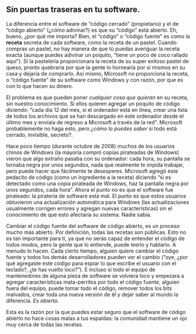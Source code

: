 <?php require("../../entete.php"); ?> <?php require("../../base.php"); ?> <?php require("../../fonctions.php"); ?>

<div id="corps">

<h2>Sin puertas traseras en tu software.</h2>

<p>La diferencia entre el software de “código cerrado” (propietario) y el de “código abierto” (¿cómo adivinar?) es que su “código” está abierto. Eh, bueno, ¿por qué me importa? Bien, el “código” o “código fuente” es como la <b>receta</b> secreta de cada software, como la receta de un pastel. Cuando compras un pastel, no hay manera de que tú puedas averiguar la receta exacta (aunque puedes adivinar un poquito, “tiene un poco de coco rallado aquí”). Sí la pastelería proporcionara la receta de su super exitoso pastel de queso, pronto quebraría por que la gente lo hornearía por si mismos en su casa y dejaría de comprarlo. Así mismo, Microsoft no proporciona la receta, o “código fuente” de su software como Windows y con razón, por que es con lo que hacen su dinero.</p>

<p>El problema es que pueden poner <i>cualquier cosa que quieran</i> en su receta, sin nuestro conocimiento. Si ellos quieren agregar un poquito de código diciendo: “cada día 12 del mes, si el ordenador está en línea, crear una lista de todos los archivos que se han descargado en este ordenador desde el último mes y envíala de regreso a Microsoft a través de la red”. Microsoft probablemente no haga esto, pero <i>¿cómo lo puedes saber</i> si todo está cerrado, invisible, secreto?.</p>

<p>Hace poco tiempo (durante octubre de 2008) muchos de los usuarios chinos de Windows (la mayoría compró copias pirateadas de Windows) vieron que algo extraño pasaba con su ordenador: cada hora, su pantalla se tornaba negra por unos segundos, nada que realmente te impida trabajar, pero puede hacer que fácilmente te desesperes. Microsoft agregó este pedacito de código (como un ingrediente a la receta) diciendo “si es detectado como una copia pirateada de Windows, haz la pantalla negra por unos segundos, cada hora”. Ahora el punto no es que el software fue pirateado: la piratería de software está
mal. El punto es que estos usuarios obtuvieron una actualización automática para Windows (las actualizaciones usualmente corrigen errores y agregan nuevas características) sin el conocimiento de que esto afectaría su sistema. Nadie sabia.</p>

<p>Cambiar el código fuente del software de código abierto, es un proceso mucho más abierto. Por definición, todas las recetas son públicas. Esto no es tan importante para tí, ya que no serás capaz de entender el código de todos modos, pero la gente que lo entiende, puede leerlo y hablarlo. A menudo lo hacen. Cada cierto tiempo, alguien quiere cambiar el código fuente y todos los demás desarrolladores pueden ver el cambio (“oye, ¿por qué agregaste este código para espiar lo que escribe el usuario con el teclado?, ¿te has vuelto loco?”). E incluso si todo el equipo de mantenedores de alguna pieza de software se volviera loco y empezara a agregar características mata-perritos por todo el código fuente, alguien fuera del equipo, puede tomar todo el código, remover todos los bits malvados, crear toda una nueva versión de él y dejar saber al mundo la diferencia. <i>Es abierto.</i></p>

<p>Esta es la razón por la que puedes estar seguro que el software de código abierto no hace cosas malas a tus espaldas: la comunidad mantiene un ojo muy cerca de todas las recetas.</p>

</div>



